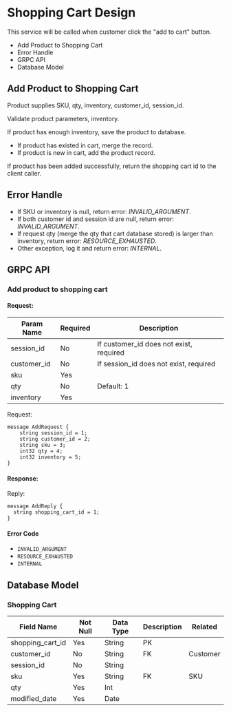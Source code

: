 # Shopping Cart Design
This service will be called when customer click the "add to cart" button.
* Add Product to Shopping Cart
* Error Handle
* GRPC API
* Database Model

## Add Product to Shopping Cart
Product supplies SKU, qty, inventory, customer_id, session_id.

Validate product parameters, inventory.

If product has enough inventory, save the product to database.
- If product has existed in cart, merge the record.
- If product is new in cart, add the product record.

If product has been added successfully, return the shopping cart id to the client caller.

## Error Handle

- If SKU or inventory is null, return error: *INVALID_ARGUMENT*.
- If both customer id and session id are null, return error: *INVALID_ARGUMENT*.
- If request qty (merge the qty that cart database stored) is larger than inventory, return error: *RESOURCE_EXHAUSTED*.
- Other exception, log it and return error: *INTERNAL*.

## GRPC API

### Add product to shopping cart

#### Request:  

Param Name | Required | Description
---------- | -------- | -----------
session_id | No | If customer_id does not exist, required
customer_id | No | If session_id does not exist, required
sku | Yes |
qty | No | Default: 1
inventory | Yes |

Request:  
```
message AddRequest {
    string session_id = 1;
    string customer_id = 2;
    string sku = 3;
    int32 qty = 4;
    int32 inventory = 5;
}
```

#### Response:

Reply:  
```
message AddReply {
  string shopping_cart_id = 1;
}
```

#### Error Code
* `INVALID_ARGUMENT`
* `RESOURCE_EXHAUSTED`
* `INTERNAL`

## Database Model

### Shopping Cart

Field Name | Not Null | Data Type | Description | Related
---------- | -------- | --------- | ----------- | -------
shopping_cart_id | Yes | String | PK |
customer_id | No | String | FK | Customer
session_id | No | String |  |
sku | Yes | String | FK | SKU
qty | Yes | Int | |
modified_date | Yes | Date | |
